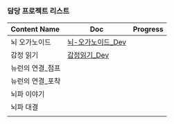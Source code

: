 
### 담당 프로젝트 리스트

| Content Name | Doc                           | Progress |
| :----------- | ----------------------------- | :------: |
| 뇌 오가노이드      | [뇌-오가노이드_Dev](뇌-오가노이드_Dev.md) |          |
| 감정 읽기        | [감정읽기_Dev](감정읽기_Dev.md)       |          |
| 뉴런의 연결_점프    |                               |          |
| 뉴런의 연결_포착    |                               |          |
| 뇌파 이야기       |                               |          |
| 뇌파 대결        |                               |          |
|              |                               |          |
